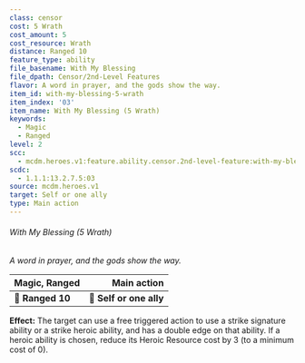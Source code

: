 ```yaml
---
class: censor
cost: 5 Wrath
cost_amount: 5
cost_resource: Wrath
distance: Ranged 10
feature_type: ability
file_basename: With My Blessing
file_dpath: Censor/2nd-Level Features
flavor: A word in prayer, and the gods show the way.
item_id: with-my-blessing-5-wrath
item_index: '03'
item_name: With My Blessing (5 Wrath)
keywords:
  - Magic
  - Ranged
level: 2
scc:
  - mcdm.heroes.v1:feature.ability.censor.2nd-level-feature:with-my-blessing-5-wrath
scdc:
  - 1.1.1:13.2.7.5:03
source: mcdm.heroes.v1
target: Self or one ally
type: Main action
---
```


###### With My Blessing (5 Wrath)

*A word in prayer, and the gods show the way.*

| **Magic, Ranged** |         **Main action** |
| ----------------- | ----------------------: |
| **📏 Ranged 10**  | **🎯 Self or one ally** |

**Effect:** The target can use a free triggered action to use a strike signature ability or a strike heroic ability, and has a double edge on that ability. If a heroic ability is chosen, reduce its Heroic Resource cost by 3 (to a minimum cost of 0).
